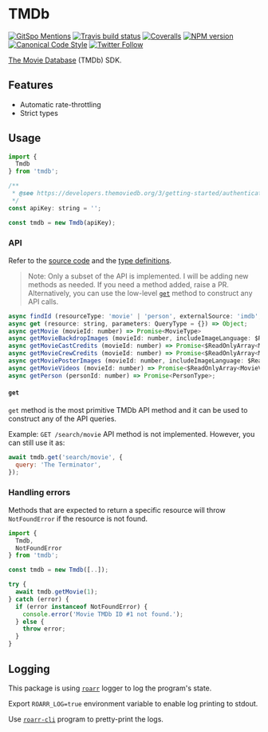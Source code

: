 # TMDb

[![GitSpo Mentions](https://gitspo.com/badges/mentions/gajus/tmdb?style=flat-square)](https://gitspo.com/mentions/gajus/tmdb)
[![Travis build status](http://img.shields.io/travis/gajus/tmdb/master.svg?style=flat-square)](https://travis-ci.org/gajus/tmdb)
[![Coveralls](https://img.shields.io/coveralls/gajus/tmdb.svg?style=flat-square)](https://coveralls.io/github/gajus/tmdb)
[![NPM version](http://img.shields.io/npm/v/tmdb.svg?style=flat-square)](https://www.npmjs.org/package/tmdb)
[![Canonical Code Style](https://img.shields.io/badge/code%20style-canonical-blue.svg?style=flat-square)](https://github.com/gajus/canonical)
[![Twitter Follow](https://img.shields.io/twitter/follow/kuizinas.svg?style=social&label=Follow)](https://twitter.com/kuizinas)

[The Movie Database](https://www.themoviedb.org/) (TMDb) SDK.

## Features

* Automatic rate-throttling
* Strict types

## Usage

```js
import {
  Tmdb
} from 'tmdb';

/**
 * @see https://developers.themoviedb.org/3/getting-started/authentication
 */
const apiKey: string = '';

const tmdb = new Tmdb(apiKey);

```

### API

Refer to the [source code](./src/Tmdb.js) and the [type definitions](./src/types.js).

> Note: Only a subset of the API is implemented. I will be adding new methods as needed.
> If you need a method added, raise a PR. Alternatively, you can use the low-level [`get`](#get)
> method to construct any API calls.

```js
async findId (resourceType: 'movie' | 'person', externalSource: 'imdb', externalId: string) => Promise<number>;
async get (resource: string, parameters: QueryType = {}) => Object;
async getMovie (movieId: number) => Promise<MovieType>
async getMovieBackdropImages (movieId: number, includeImageLanguage: $ReadOnlyArray<string>) => Promise<$ReadOnlyArray<MovieBackdropImageType>>;
async getMovieCastCredits (movieId: number) => Promise<$ReadOnlyArray<MovieCastCreditType>>;
async getMovieCrewCredits (movieId: number) => Promise<$ReadOnlyArray<MovieCrewCreditType>>;
async getMoviePosterImages (movieId: number, includeImageLanguage: $ReadOnlyArray<string>) => Promise<$ReadOnlyArray<MoviePosterImageType>>;
async getMovieVideos (movieId: number) => Promise<$ReadOnlyArray<MovieVideoType>>;
async getPerson (personId: number) => Promise<PersonType>;

```

#### `get`

`get` method is the most primitive TMDb API method and it can be used to construct any of the API queries.

Example: `GET /search/movie` API method is not implemented. However, you can still use it as:

```js
await tmdb.get('search/movie', {
  query: 'The Terminator',
});

```

### Handling errors

Methods that are expected to return a specific resource will throw `NotFoundError` if the resource is not found.

```js
import {
  Tmdb,
  NotFoundError
} from 'tmdb';

const tmdb = new Tmdb([..]);

try {
  await tmdb.getMovie(1);
} catch (error) {
  if (error instanceof NotFoundError) {
    console.error('Movie TMDb ID #1 not found.');
  } else {
    throw error;
  }
}

```

## Logging

This package is using [`roarr`](https://www.npmjs.com/package/roarr) logger to log the program's state.

Export `ROARR_LOG=true` environment variable to enable log printing to stdout.

Use [`roarr-cli`](https://github.com/gajus/roarr-cli) program to pretty-print the logs.
